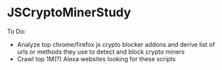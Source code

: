 # JSCryptoMinerStudy

To Do:

* Analyze top chrome/firefox js crypto blocker addons and derive list of urls or methods they use to detect and block crypto miners
* Crawl top 1M(?) Alexa websites looking for these scripts
